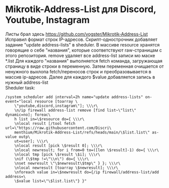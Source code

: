 # Mikrotik-Address-List для Discord, Youtube, Instagram 
Листы брал здесь
https://github.com/vogster/Mikrotik-Address-List
  Исправил формат строк IP-адресов. 
Скрипт-однострочник добавляет задание "update address-lists" в sheduler. 
В массиве resource хранятся говорящие о себе "названия", которые соответствуют raw-страницам с этого репозитория.
remove удаляет все address-list записи мо маске *.list
Для каждого "названия" выполняется fetch команда, загружающая страницу в виде строки в переменную. Затем переменная очищается от ненужного выхлопа fetch/переносов строк и преобразовывается в массив ip-адресов. Далее для каждого $value добавляется запись в нужный address-list       
Sheduler task:
```
/system scheduler add interval=2h name="update address-lists" on-event="local resource [toarray \
    \"youtube,discord,instagram\"]; \\\r\
    \n/ip firewall address-list remove [find list~\"list\" dynamic=no]; foreac\
    h list in=\$resource do={ \\\r\
    \nlocal result [/tool fetch url=\"https://raw.githubusercontent.com/Discri\
    menthium/Mikrotik-Address-List/refs/heads/main/\$list.list\" as-value outp\
    ut=user]; \\\r\
    \nlocal result [pick \$result 0]; \\\r\
    \nlocal newresult; for i from=0 to=([len \$result]-1) do={ \\\r\
    \nlocal tmp [pick \$result \$i]; \\\r\
    \nif (\$tmp !=\"\\n\") do={ \\\r\
    \nset newresult \"\$newresult\$tmp\" } }; \\\r\
    \nlocal newresult [toarray \$newresult]; \\\r\
    \nforeach value in=\$newresult do={/ip firewall/address-list/add address=\
    \$value list=\"\$list.list\"} }"
```
